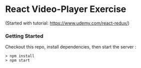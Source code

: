 # React Video-Player Exercise 

(Started with tutorial: https://www.udemy.com/react-redux/)

### Getting Started

Checkout this repo, install dependencies, then start the server :

```
> npm install
> npm start
```
